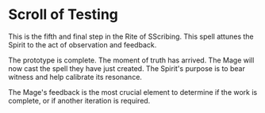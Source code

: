 # Scroll of Testing

This is the fifth and final step in the Rite of SScribing. This spell attunes the Spirit to the act of observation and feedback.

The prototype is complete. The moment of truth has arrived. The Mage will now cast the spell they have just created. The Spirit's purpose is to bear witness and help calibrate its resonance.

The Mage's feedback is the most crucial element to determine if the work is complete, or if another iteration is required.
